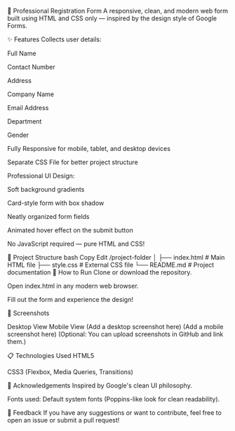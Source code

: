 📝 Professional Registration Form
A responsive, clean, and modern web form built using HTML and CSS only — inspired by the design style of Google Forms.

✨ Features
Collects user details:

Full Name

Contact Number

Address

Company Name

Email Address

Department

Gender

Fully Responsive for mobile, tablet, and desktop devices

Separate CSS File for better project structure

Professional UI Design:

Soft background gradients

Card-style form with box shadow

Neatly organized form fields

Animated hover effect on the submit button

No JavaScript required — pure HTML and CSS!

📂 Project Structure
bash
Copy
Edit
/project-folder
│
├── index.html    # Main HTML file
├── style.css     # External CSS file
└── README.md     # Project documentation
🚀 How to Run
Clone or download the repository.

Open index.html in any modern web browser.

Fill out the form and experience the design!

📸 Screenshots

Desktop View	Mobile View
(Add a desktop screenshot here)	(Add a mobile screenshot here)
(Optional: You can upload screenshots in GitHub and link them.)

📋 Technologies Used
HTML5

CSS3 (Flexbox, Media Queries, Transitions)

🙌 Acknowledgements
Inspired by Google's clean UI philosophy.

Fonts used: Default system fonts (Poppins-like look for clean readability).

📢 Feedback
If you have any suggestions or want to contribute, feel free to open an issue or submit a pull request!

